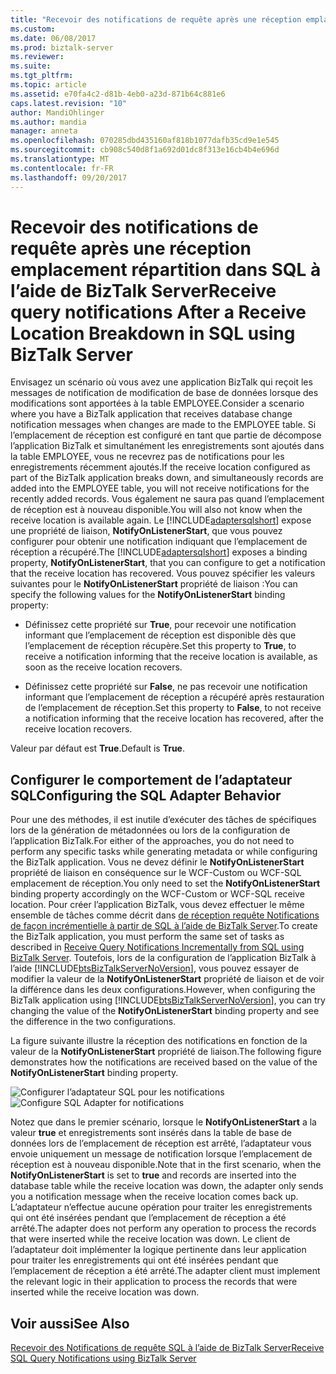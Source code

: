 ```yaml
---
title: "Recevoir des notifications de requête après une réception emplacement répartition dans SQL à l’aide de BizTalk Server | Documents Microsoft"
ms.custom: 
ms.date: 06/08/2017
ms.prod: biztalk-server
ms.reviewer: 
ms.suite: 
ms.tgt_pltfrm: 
ms.topic: article
ms.assetid: e70fa4c2-d81b-4eb0-a23d-871b64c881e6
caps.latest.revision: "10"
author: MandiOhlinger
ms.author: mandia
manager: anneta
ms.openlocfilehash: 070285dbd435160af818b1077dafb35cd9e1e545
ms.sourcegitcommit: cb908c540d8f1a692d01dc8f313e16cb4b4e696d
ms.translationtype: MT
ms.contentlocale: fr-FR
ms.lasthandoff: 09/20/2017
---
```

# <a name="receive-query-notifications-after-a-receive-location-breakdown-in-sql-using-biztalk-server"></a><span data-ttu-id="9c489-102">Recevoir des notifications de requête après une réception emplacement répartition dans SQL à l’aide de BizTalk Server</span><span class="sxs-lookup"><span data-stu-id="9c489-102">Receive query notifications After a Receive Location Breakdown in SQL using BizTalk Server</span></span>
<span data-ttu-id="9c489-103">Envisagez un scénario où vous avez une application BizTalk qui reçoit les messages de notification de modification de base de données lorsque des modifications sont apportées à la table EMPLOYEE.</span><span class="sxs-lookup"><span data-stu-id="9c489-103">Consider a scenario where you have a BizTalk application that receives database change notification messages when changes are made to the EMPLOYEE table.</span></span> <span data-ttu-id="9c489-104">Si l’emplacement de réception est configuré en tant que partie de décompose l’application BizTalk et simultanément les enregistrements sont ajoutés dans la table EMPLOYEE, vous ne recevrez pas de notifications pour les enregistrements récemment ajoutés.</span><span class="sxs-lookup"><span data-stu-id="9c489-104">If the receive location configured as part of the BizTalk application breaks down, and simultaneously records are added into the EMPLOYEE table, you will not receive notifications for the recently added records.</span></span> <span data-ttu-id="9c489-105">Vous également ne saura pas quand l’emplacement de réception est à nouveau disponible.</span><span class="sxs-lookup"><span data-stu-id="9c489-105">You will also not know when the receive location is available again.</span></span> <span data-ttu-id="9c489-106">Le [!INCLUDE[adaptersqlshort](../../includes/adaptersqlshort-md.md)] expose une propriété de liaison, **NotifyOnListenerStart**, que vous pouvez configurer pour obtenir une notification indiquant que l’emplacement de réception a récupéré.</span><span class="sxs-lookup"><span data-stu-id="9c489-106">The [!INCLUDE[adaptersqlshort](../../includes/adaptersqlshort-md.md)] exposes a binding property, **NotifyOnListenerStart**, that you can configure to get a notification that the receive location has recovered.</span></span> <span data-ttu-id="9c489-107">Vous pouvez spécifier les valeurs suivantes pour le **NotifyOnListenerStart** propriété de liaison :</span><span class="sxs-lookup"><span data-stu-id="9c489-107">You can specify the following values for the **NotifyOnListenerStart** binding property:</span></span>  
  
-   <span data-ttu-id="9c489-108">Définissez cette propriété sur **True**, pour recevoir une notification informant que l’emplacement de réception est disponible dès que l’emplacement de réception récupère.</span><span class="sxs-lookup"><span data-stu-id="9c489-108">Set this property to **True**, to receive a notification informing that the receive location is available, as soon as the receive location recovers.</span></span>  
  
-   <span data-ttu-id="9c489-109">Définissez cette propriété sur **False**, ne pas recevoir une notification informant que l’emplacement de réception a récupéré après restauration de l’emplacement de réception.</span><span class="sxs-lookup"><span data-stu-id="9c489-109">Set this property to **False**, to not receive a notification informing that the receive location has recovered, after the receive location recovers.</span></span>  
  
 <span data-ttu-id="9c489-110">Valeur par défaut est **True**.</span><span class="sxs-lookup"><span data-stu-id="9c489-110">Default is **True**.</span></span>  
  
## <a name="configuring-the-sql-adapter-behavior"></a><span data-ttu-id="9c489-111">Configurer le comportement de l’adaptateur SQL</span><span class="sxs-lookup"><span data-stu-id="9c489-111">Configuring the SQL Adapter Behavior</span></span>  
 <span data-ttu-id="9c489-112">Pour une des méthodes, il est inutile d’exécuter des tâches de spécifiques lors de la génération de métadonnées ou lors de la configuration de l’application BizTalk.</span><span class="sxs-lookup"><span data-stu-id="9c489-112">For either of the approaches, you do not need to perform any specific tasks while generating metadata or while configuring the BizTalk application.</span></span> <span data-ttu-id="9c489-113">Vous ne devez définir le **NotifyOnListenerStart** propriété de liaison en conséquence sur le WCF-Custom ou WCF-SQL emplacement de réception.</span><span class="sxs-lookup"><span data-stu-id="9c489-113">You only need to set the **NotifyOnListenerStart** binding property accordingly on the WCF-Custom or WCF-SQL receive location.</span></span> <span data-ttu-id="9c489-114">Pour créer l’application BizTalk, vous devez effectuer le même ensemble de tâches comme décrit dans [de réception requête Notifications de façon incrémentielle à partir de SQL à l’aide de BizTalk Server](../../adapters-and-accelerators/adapter-sql/receive-query-notifications-incrementally-from-sql-using-biztalk-server.md).</span><span class="sxs-lookup"><span data-stu-id="9c489-114">To create the BizTalk application, you must perform the same set of tasks as described in [Receive Query Notifications Incrementally from SQL using BizTalk Server](../../adapters-and-accelerators/adapter-sql/receive-query-notifications-incrementally-from-sql-using-biztalk-server.md).</span></span> <span data-ttu-id="9c489-115">Toutefois, lors de la configuration de l’application BizTalk à l’aide [!INCLUDE[btsBizTalkServerNoVersion](../../includes/btsbiztalkservernoversion-md.md)], vous pouvez essayer de modifier la valeur de la **NotifyOnListenerStart** propriété de liaison et de voir la différence dans les deux configurations.</span><span class="sxs-lookup"><span data-stu-id="9c489-115">However, when configuring the BizTalk application using [!INCLUDE[btsBizTalkServerNoVersion](../../includes/btsbiztalkservernoversion-md.md)], you can try changing the value of the **NotifyOnListenerStart** binding property and see the difference in the two configurations.</span></span>  
  
 <span data-ttu-id="9c489-116">La figure suivante illustre la réception des notifications en fonction de la valeur de la **NotifyOnListenerStart** propriété de liaison.</span><span class="sxs-lookup"><span data-stu-id="9c489-116">The following figure demonstrates how the notifications are received based on the value of the **NotifyOnListenerStart** binding property.</span></span>  
  
 <span data-ttu-id="9c489-117">![Configurer l’adaptateur SQL pour les notifications](../../adapters-and-accelerators/adapter-oracle-database/media/4018300a-1a58-47da-ac9d-c77c13d7081d.gif "4018300a-1a58-47da-ac9d-c77c13d7081d")</span><span class="sxs-lookup"><span data-stu-id="9c489-117">![Configure SQL Adapter for notifications](../../adapters-and-accelerators/adapter-oracle-database/media/4018300a-1a58-47da-ac9d-c77c13d7081d.gif "4018300a-1a58-47da-ac9d-c77c13d7081d")</span></span>  
  
 <span data-ttu-id="9c489-118">Notez que dans le premier scénario, lorsque le **NotifyOnListenerStart** a la valeur **true** et enregistrements sont insérés dans la table de base de données lors de l’emplacement de réception est arrêté, l’adaptateur vous envoie uniquement un message de notification lorsque l’emplacement de réception est à nouveau disponible.</span><span class="sxs-lookup"><span data-stu-id="9c489-118">Note that in the first scenario, when the **NotifyOnListenerStart** is set to **true** and records are inserted into the database table while the receive location was down, the adapter only sends you a notification message when the receive location comes back up.</span></span> <span data-ttu-id="9c489-119">L’adaptateur n’effectue aucune opération pour traiter les enregistrements qui ont été insérées pendant que l’emplacement de réception a été arrêté.</span><span class="sxs-lookup"><span data-stu-id="9c489-119">The adapter does not perform any operation to process the records that were inserted while the receive location was down.</span></span> <span data-ttu-id="9c489-120">Le client de l’adaptateur doit implémenter la logique pertinente dans leur application pour traiter les enregistrements qui ont été insérées pendant que l’emplacement de réception a été arrêté.</span><span class="sxs-lookup"><span data-stu-id="9c489-120">The adapter client must implement the relevant logic in their application to process the records that were inserted while the receive location was down.</span></span>  
  
## <a name="see-also"></a><span data-ttu-id="9c489-121">Voir aussi</span><span class="sxs-lookup"><span data-stu-id="9c489-121">See Also</span></span>  
 [<span data-ttu-id="9c489-122">Recevoir des Notifications de requête SQL à l’aide de BizTalk Server</span><span class="sxs-lookup"><span data-stu-id="9c489-122">Receive SQL Query Notifications using BizTalk Server</span></span>](../../adapters-and-accelerators/adapter-sql/receive-sql-query-notifications-using-biztalk-server.md)